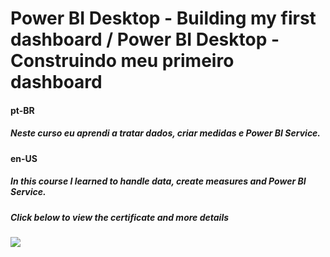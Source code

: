 # Power BI Desktop - Building my first dashboard / Power BI Desktop - Construindo meu primeiro dashboard

#### pt-BR
##### Neste curso eu aprendi a tratar dados, criar medidas e Power BI Service.


#### en-US
##### In this course I learned to handle data, create measures and Power BI Service.


##### Click below to view the certificate and more details
[![](https://cdn4.iconfinder.com/data/icons/business-1221/24/Certificate-64.png)](https://cursos.alura.com.br/certificate/wesley-comput/power-bi-desktop-primeiro-dashboard)